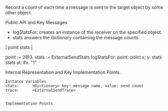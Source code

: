 Record a count of each time a message is sent to the target object by some other object.

Public API and Key Messages

- logStatsFor: creates an instance of the receiver on the specified object.
- stats answers the dictionary containing the message counts.

| point stats |

point := 2@3.
stats := ExternalSendStats logStatsFor: point.
point x; y.
stats stats at: #x. "1"
 
Internal Representation and Key Implementation Points.

    Instance Variables
	stats:		<Dictionary> key: message name, value: send count
	trace:		<ExternalSendTrace>


    Implementation Points